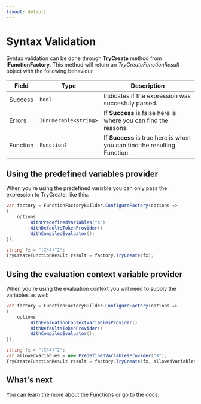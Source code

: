 ```yaml
---
layout: default
---
```


# Syntax Validation

Syntax validation can be done through **TryCreate** method from **IFunctionFactory**. This method will return an *TryCreateFunctionResult* object with the following behaviour.

| Field    | Type                      | Description                                                              |
| -------- | ------------------------- | ------------------------------------------------------------------------ |
| Success  | ```bool```                | Indicates if the expression was succesfuly parsed.                       |
| Errors   | ```IEnumerable<string>``` | If **Success** is false here is where you can find the reasons.          |
| Function | ```Function?```           | If **Success** is true here is when you can find the resulting Function. |

## Using the predefined variables provider

When you're using the predefined variable you can only pass the expression to TryCreate, like this:

```C#
var factory = FunctionFactoryBuilder.ConfigureFactory(options =>
{
    options
        .WithPredefinedVariables("X")        
        .WithDefaultsTokenProvider()
        .WithCompiledEvaluator();
});

string fx = "(X*4)^2";
TryCreateFunctionResult result = factory.TryCreate(fx);
```

## Using the evaluation context variable provider

When you're using the evaluation context you will need to supply the variables as well:

```C#
var factory = FunctionFactoryBuilder.ConfigureFactory(options =>
{
    options
        .WithEvaluationContextVariablesProvider()        
        .WithDefaultsTokenProvider()
        .WithCompiledEvaluator();
});

string fx = "(X*4)^2";
var allowedVariables = new PredefinedVariablesProvider("X");
TryCreateFunctionResult result = factory.TryCreate(fx, allowedVariables);
```

## What's next

You can learn the more about the [Functions](functions.html) or go to the [docs](../).
